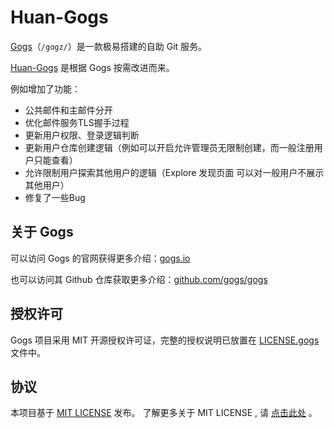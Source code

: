 # Huan-Gogs

[Gogs](https://gogs.io)（`/gɑgz/`）是一款极易搭建的自助 Git 服务。

[Huan-Gogs](https://github.com/SongZihuan/HuanGogs) 是根据 Gogs 按需改进而来。

例如增加了功能：

- 公共邮件和主邮件分开
- 优化邮件服务TLS握手过程
- 更新用户权限、登录逻辑判断
- 更新用户仓库创建逻辑（例如可以开启允许管理员无限制创建，而一般注册用户只能查看）
- 允许限制用户探索其他用户的逻辑（Explore 发现页面 可以对一般用户不展示其他用户）
- 修复了一些Bug

## 关于 Gogs

可以访问 Gogs 的官网获得更多介绍：[gogs.io](https://gogs.io/)

也可以访问其 Github 仓库获取更多介绍：[github.com/gogs/gogs](https://github.com/gogs/gogs)

## 授权许可

Gogs 项目采用 MIT 开源授权许可证，完整的授权说明已放置在 [LICENSE.gogs](/LICENSE.gogs) 文件中。

## 协议

本项目基于 [MIT LICENSE](/LICENSE) 发布。
了解更多关于 MIT LICENSE , 请 [点击此处](https://mit-license.song-zh.com) 。

